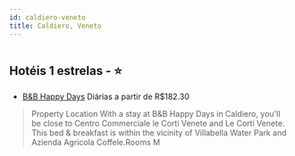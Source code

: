 ```yaml
---
id: caldiero-veneto
title: Caldiero, Veneto
---
```


<center><img src="https://assets.cosmos-data.com/1/04e3b58d3e6a7d923e641375d732e99a/642123.jpg" alt="" /></center>


## Hotéis 1 estrelas - ⭐️

-    [B&B Happy Days](https://www.hurb.com/hoteis/caldiero/b-b-happy-days-JNP-JP520851?cmp=18055) Diárias a partir de R$182.30
   > Property Location With a stay at B&amp;B Happy Days in Caldiero, you&apos;ll be close to Centro Commerciale le Corti Venete and Le Corti Venete.  This bed &amp; breakfast is within the vicinity of Villabella Water Park and Azienda Agricola Coffele.Rooms M
